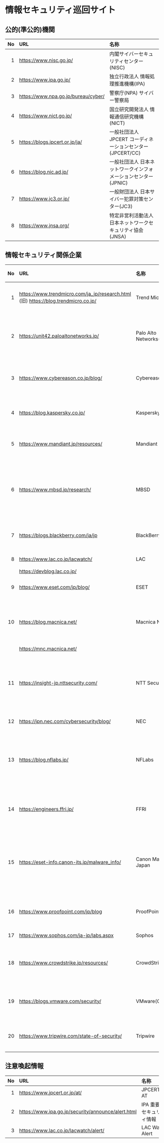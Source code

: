 # 情報セキュリティ巡回サイト

## 公的(準公的)機関
|No|URL|名称|
|--:|:--|:--|
|  1|https://www.nisc.go.jp/               |内閣サイバーセキュリティセンター(NISC)                   |
|  2|https://www.ipa.go.jp/                |独立行政法人 情報処理推進機構(IPA)                       |
|  3|https://www.npa.go.jp/bureau/cyber/   |警察庁(NPA) サイバー警察局                               |
|  4|https://www.nict.go.jp/               |国立研究開発法人 情報通信研究機構(NICT)                  |
|  5|https://blogs.jpcert.or.jp/ja/        |一般社団法人 JPCERT コーディネーションセンター(JPCERT/CC)|
|  6|https://blog.nic.ad.jp/               |一般社団法人 日本ネットワークインフォメーションセンター(JPNIC)| 
|  7|https://www.jc3.or.jp/                |一般財団法人 日本サイバー犯罪対策センター(JC3)       | 
|  8|https://www.jnsa.org/                 |特定非営利活動法人 日本ネットワークセキュリティ協会(JNSA)|

## 情報セキュリティ関係企業
|No|URL|名称|カナ名称|
|--:|:--|:--|:--|
|  1|https://www.trendmicro.com/ja_jp/research.html (旧) https://blog.trendmicro.co.jp/              |Trend Micro               |トレンドマイクロ        |
|  2|https://unit42.paloaltonetworks.jp/         |Palo Alto Networks(UNIT42)|パロアルトネットワークス|
|  3|https://www.cybereason.co.jp/blog/          |Cybereason                |サイバーリーズン        |
|  4|https://blog.kaspersky.co.jp/               |Kaspersky                 |カスペルスキー          |
|  5|https://www.mandiant.jp/resources/          |Mandiant                  |マンディエント|
|  6|https://www.mbsd.jp/research/               |MBSD                      |三井物産セキュアディレクション|
|  7|https://blogs.blackberry.com/ja/jp          |BlackBerry                |ブラックベリー|
|  8|https://www.lac.co.jp/lacwatch/             |LAC                       |ラック                  |
|   |https://devblog.lac.co.jp/                  |                          ||
|  9|https://www.eset.com/jp/blog/               |ESET                      |イーセット              |
| 10|https://blog.macnica.net/                   |Macnica Networks          |マクニカネットワークス| 
|   |https://mnc.macnica.net/                    |                          ||
| 11|https://insight-jp.nttsecurity.com/         |NTT Security              |エヌ・ティ・ティセキュリティ|
| 12|https://jpn.nec.com/cybersecurity/blog/     |NEC                       |日本電気|
| 13|https://blog.nflabs.jp/                     |NFLabs                    |エヌ・エフ・ラボラトリーズ|
| 14|https://engineers.ffri.jp/                  |FFRI                      |エフエフアールアイ| 
| 15|https://eset-info.canon-its.jp/malware_info/|Canon Marketing Japan     |キヤノンマーケティングジャパン|
| 16|https://www.proofpoint.com/jp/blog          |ProofPoint                |プルーフポイント|
| 17|https://www.sophos.com/ja-jp/labs.aspx      |Sophos                    |ソフォス                |
| 18|https://www.crowdstrike.jp/resources/       |CrowdStrike               |クラウドストライク      |
| 19|https://blogs.vmware.com/security/          |VMware(CarbonBlack)       |旧カーボンブラック       |
| 20|https://www.tripwire.com/state-of-security/ |Tripwire                  |トリップワイヤー       |

## 注意喚起情報
|No|URL|名称|
|--:|:--|:--|
|  1|https://www.jpcert.or.jp/at/                    　 |JPCERT/CC AT              |
|  2|https://www.ipa.go.jp/security/announce/alert.html |IPA 重要なセキュリティ情報 |
|  3|https://www.lac.co.jp/lacwatch/alert/              |LAC Watch Alert  |
